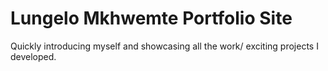 # Lungelo Mkhwemte Portfolio Site

Quickly introducing myself and showcasing all the work/ exciting projects I developed.

